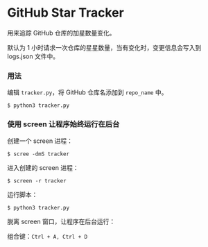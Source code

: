 # GitHub Star Tracker

用来追踪 GitHub 仓库的加星数量变化。

默认为 1 小时请求一次仓库的星星数量，当有变化时，变更信息会写入到 logs.json 文件中。

### 用法

编辑 `tracker.py`，将 GitHub 仓库名添加到 `repo_name` 中。

```shell
$ python3 tracker.py
```

### 使用 screen 让程序始终运行在后台

创建一个 screen 进程：

```shell
$ scree -dmS tracker
```

进入创建的 screen 进程：

```shell
$ screen -r tracker
```

运行脚本：

```shell
$ python3 tracker.py
```

脱离 screen 窗口，让程序在后台运行：

组合键：`Ctrl + A, Ctrl + D`